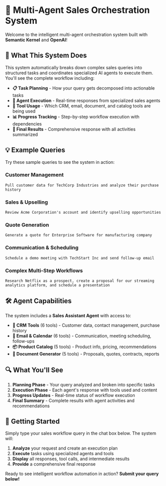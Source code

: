 # 🚀 Multi-Agent Sales Orchestration System

Welcome to the intelligent multi-agent orchestration system built with **Semantic Kernel** and **OpenAI**!

## 🎯 What This System Does

This system automatically breaks down complex sales queries into structured tasks and coordinates specialized AI agents to execute them. You'll see the complete workflow including:

- **📋 Task Planning** - How your query gets decomposed into actionable tasks
- **🔄 Agent Execution** - Real-time responses from specialized sales agents
- **🔧 Tool Usage** - Which CRM, email, document, and catalog tools are being used
- **📊 Progress Tracking** - Step-by-step workflow execution with dependencies
- **🎯 Final Results** - Comprehensive response with all activities summarized

## 💡 Example Queries

Try these sample queries to see the system in action:

### Customer Management
```
Pull customer data for TechCorp Industries and analyze their purchase history
```

### Sales & Upselling
```
Review Acme Corporation's account and identify upselling opportunities
```

### Quote Generation
```
Generate a quote for Enterprise Software for manufacturing company
```

### Communication & Scheduling
```
Schedule a demo meeting with TechStart Inc and send follow-up email
```

### Complex Multi-Step Workflows
```
Research Netflix as a prospect, create a proposal for our streaming analytics platform, and schedule a presentation
```

## 🛠️ Agent Capabilities

The system includes a **Sales Assistant Agent** with access to:

- **🏢 CRM Tools** (6 tools) - Customer data, contact management, purchase history
- **📧 Email & Calendar** (6 tools) - Communication, meeting scheduling, follow-ups
- **📦 Product Catalog** (5 tools) - Product info, pricing, recommendations
- **📄 Document Generator** (5 tools) - Proposals, quotes, contracts, reports

## 🔍 What You'll See

1. **Planning Phase** - Your query analyzed and broken into specific tasks
2. **Execution Phase** - Each agent's response with tools used and content
3. **Progress Updates** - Real-time status of workflow execution
4. **Final Summary** - Complete results with agent activities and recommendations

## 🚀 Getting Started

Simply type your sales workflow query in the chat box below. The system will:

1. **Analyze** your request and create an execution plan
2. **Execute** tasks using specialized agents and tools
3. **Display** all responses, tool calls, and intermediate results
4. **Provide** a comprehensive final response

Ready to see intelligent workflow automation in action? **Submit your query below!**